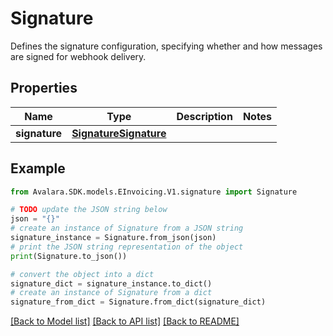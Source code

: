 # Signature

Defines the signature configuration, specifying whether and how messages are signed for webhook delivery.

## Properties

Name | Type | Description | Notes
------------ | ------------- | ------------- | -------------
**signature** | [**SignatureSignature**](SignatureSignature.md) |  | 

## Example

```python
from Avalara.SDK.models.EInvoicing.V1.signature import Signature

# TODO update the JSON string below
json = "{}"
# create an instance of Signature from a JSON string
signature_instance = Signature.from_json(json)
# print the JSON string representation of the object
print(Signature.to_json())

# convert the object into a dict
signature_dict = signature_instance.to_dict()
# create an instance of Signature from a dict
signature_from_dict = Signature.from_dict(signature_dict)
```
[[Back to Model list]](../README.md#documentation-for-models) [[Back to API list]](../README.md#documentation-for-api-endpoints) [[Back to README]](../README.md)


